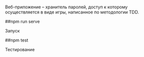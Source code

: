 Веб-приложение – хранитель паролей, доступ к которому осуществляется в виде игры, написанное по методологии TDD.

##npm run serve 

Запуск

##npm test 

Тестирование
